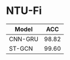 # NTU-Fi

<table>
    <thead>
    <tr>
        <th>Model</th>
        <th>ACC</th>
    </tr>
    </thead>
    <tbody>
    <tr>
        <td>CNN-GRU</td>
        <td>98.82</td>
    </tr>
    <tr>
        <td>ST-GCN</td>
        <td>99.60</td>
    </tr>
    </tbody>
</table>